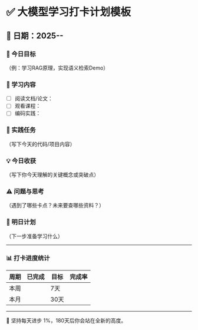 # ✅ 大模型学习打卡计划模板

## 📅 日期：2025-__-__

### 🎯 今日目标

（例：学习RAG原理，实现语义检索Demo）

### 📖 学习内容

- [ ] 阅读文档/论文：
- [ ] 观看课程：
- [ ] 编码实践：

### 🧩 实践任务

（写下今天的代码/项目内容）

### 💡 今日收获

（写下你今天理解的关键概念或突破点）

### ⚠️ 问题与思考

（遇到了哪些卡点？未来要查哪些资料？）

### 🧭 明日计划

（下一步准备学习什么）

---

### 📊 打卡进度统计

| 周期 | 已完成 | 目标  | 完成率 |
|----|-----|-----|-----|
| 本周 |     | 7天  |     |
| 本月 |     | 30天 |     |

---

🧠 坚持每天进步 1%，180天后你会站在全新的高度。

